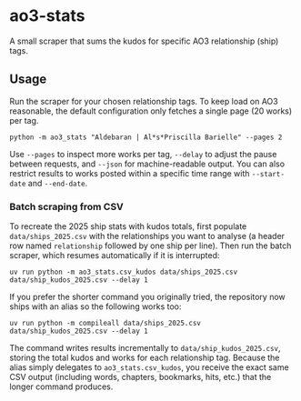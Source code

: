 # ao3-stats

A small scraper that sums the kudos for specific AO3 relationship (ship) tags.

## Usage

Run the scraper for your chosen relationship tags. To keep load on AO3 reasonable,
the default configuration only fetches a single page (20 works) per tag.

```
python -m ao3_stats "Aldebaran | Al*s*Priscilla Barielle" --pages 2
```

Use `--pages` to inspect more works per tag, `--delay` to adjust the pause between
requests, and `--json` for machine-readable output. You can also restrict results to
works posted within a specific time range with `--start-date` and `--end-date`.

### Batch scraping from CSV

To recreate the 2025 ship stats with kudos totals, first populate `data/ships_2025.csv`
with the relationships you want to analyse (a header row named `relationship` followed
by one ship per line). Then run the batch scraper, which resumes automatically if it is
interrupted:

```
uv run python -m ao3_stats.csv_kudos data/ships_2025.csv data/ship_kudos_2025.csv --delay 1
```

If you prefer the shorter command you originally tried, the repository now ships with
an alias so the following works too:

```
uv run python -m compileall data/ships_2025.csv data/ship_kudos_2025.csv --delay 1
```

The command writes results incrementally to `data/ship_kudos_2025.csv`, storing the
total kudos and works for each relationship tag. Because the alias simply delegates to
`ao3_stats.csv_kudos`, you receive the exact same CSV output (including words, chapters,
bookmarks, hits, etc.) that the longer command produces.
